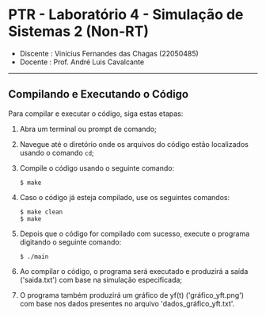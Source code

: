 # PTR - Laboratório 4 - Simulação de Sistemas 2 (Non-RT)

- Discente : Vinícius Fernandes das Chagas (22050485)
- Docente  : Prof. André Luis Cavalcante

---

## Compilando e Executando o Código

Para compilar e executar o código, siga estas etapas:

1. Abra um terminal ou prompt de comando;

2. Navegue até o diretório onde os arquivos do código estão localizados usando o comando `cd`;

3. Compile o código usando o seguinte comando:
   ```
   $ make
   ```
4. Caso o código já esteja compilado, use os seguintes comandos:
   ```
   $ make clean
   $ make
   ```  

5. Depois que o código for compilado com sucesso, execute o programa digitando o seguinte comando:
   ```
   $ ./main
   ```

6. Ao compilar o código, o programa será executado e produzirá a saída ('saida.txt') com base na simulação especificada;

7. O programa também produzirá um gráfico de yf(t) ('gráfico_yft.png') com base nos dados presentes no arquivo 'dados_gráfico_yft.txt'.
